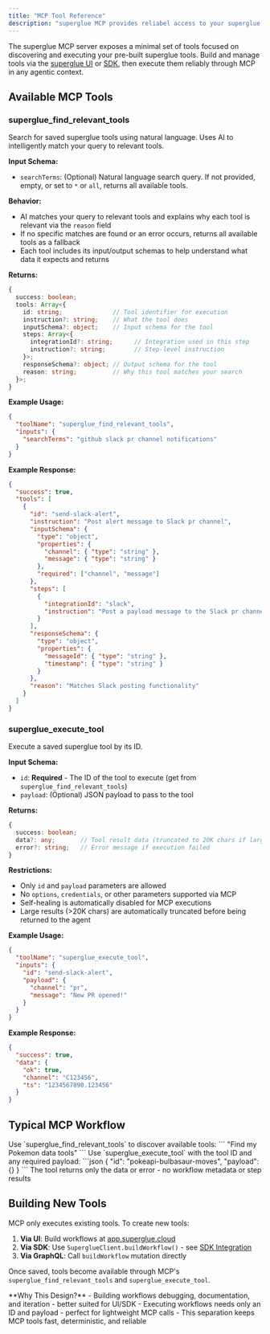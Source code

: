 ```yaml
---
title: "MCP Tool Reference"
description: "superglue MCP provides reliabel access to your superglue tools that run in production."
---
```


The superglue MCP server exposes a minimal set of tools focused on discovering and executing your pre-built superglue tools. Build and manage tools via the [superglue UI](https://app.superglue.cloud) or [SDK](/agent-builders/sdk-integration), then execute them reliably through MCP in any agentic context.

## Available MCP Tools

### superglue_find_relevant_tools

Search for saved superglue tools using natural language. Uses AI to intelligently match your query to relevant tools.

**Input Schema:**
- `searchTerms`: (Optional) Natural language search query. If not provided, empty, or set to `*` or `all`, returns all available tools.

**Behavior:**
- AI matches your query to relevant tools and explains why each tool is relevant via the `reason` field
- If no specific matches are found or an error occurs, returns all available tools as a fallback
- Each tool includes its input/output schemas to help understand what data it expects and returns

**Returns:**
```typescript
{
  success: boolean;
  tools: Array<{
    id: string;              // Tool identifier for execution
    instruction?: string;    // What the tool does
    inputSchema?: object;    // Input schema for the tool
    steps: Array<{
      integrationId?: string;      // Integration used in this step
      instruction?: string;        // Step-level instruction
    }>;
    responseSchema?: object; // Output schema for the tool
    reason: string;          // Why this tool matches your search
  }>;
}

```

**Example Usage:**
```json
{
  "toolName": "superglue_find_relevant_tools",
  "inputs": {
    "searchTerms": "github slack pr channel notifications"
  }
}
```

**Example Response:**
```json
{
  "success": true,
  "tools": [
    {
      "id": "send-slack-alert",
      "instruction": "Post alert message to Slack pr channel",
      "inputSchema": {
        "type": "object",
        "properties": {
          "channel": { "type": "string" },
          "message": { "type": "string" }
        },
        "required": ["channel", "message"]
      },
      "steps": [
        {
          "integrationId": "slack",
          "instruction": "Post a payload message to the Slack pr channel"
        }
      ],
      "responseSchema": {
        "type": "object",
        "properties": {
          "messageId": { "type": "string" },
          "timestamp": { "type": "string" }
        }
      },
      "reason": "Matches Slack posting functionality"
    }
  ]
}
```

### superglue_execute_tool

Execute a saved superglue tool by its ID.

**Input Schema:**
- `id`: **Required** - The ID of the tool to execute (get from `superglue_find_relevant_tools`)
- `payload`: (Optional) JSON payload to pass to the tool

**Returns:**
```typescript
{
  success: boolean;
  data?: any;       // Tool result data (truncated to 20K chars if large)
  error?: string;   // Error message if execution failed
}
```

**Restrictions:**
- Only `id` and `payload` parameters are allowed
- No `options`, `credentials`, or other parameters supported via MCP
- Self-healing is automatically disabled for MCP executions
- Large results (>20K chars) are automatically truncated before being returned to the agent

**Example Usage:**
```json
{
  "toolName": "superglue_execute_tool",
  "inputs": {
    "id": "send-slack-alert",
    "payload": {
      "channel": "pr",
      "message": "New PR opened!"
    }
  }
}
```

**Example Response:**
```json
{
  "success": true,
  "data": {
    "ok": true,
    "channel": "C123456",
    "ts": "1234567890.123456"
  }
}
```

## Typical MCP Workflow

<Steps>
  <Step title="Search for Tools">
    Use `superglue_find_relevant_tools` to discover available tools:
    ```
    "Find my Pokemon data tools"
    ```
  </Step>
  <Step title="Execute Tool">
    Use `superglue_execute_tool` with the tool ID and any required payload:
    ```json
    {
      "id": "pokeapi-bulbasaur-moves",
      "payload": {}
    }
    ```
  </Step>
  <Step title="Process Results">
    The tool returns only the data or error - no workflow metadata or step results
  </Step>
</Steps>

## Building New Tools

MCP only executes existing tools. To create new tools:

1. **Via UI**: Build workflows at [app.superglue.cloud](https://app.superglue.cloud)
2. **Via SDK**: Use `SuperglueClient.buildWorkflow()` - see [SDK Integration](/agent-builders/sdk-integration)
3. **Via GraphQL**: Call `buildWorkflow` mutation directly

Once saved, tools become available through MCP's `superglue_find_relevant_tools` and `superglue_execute_tool`.

<Info>
**Why This Design?**
- Building workflows debugging, documentation, and iteration - better suited for UI/SDK
- Executing workflows needs only an ID and payload - perfect for lightweight MCP calls
- This separation keeps MCP tools fast, deterministic, and reliable
</Info>